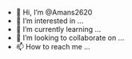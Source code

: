 - 👋 Hi, I’m @Amans2620
- 👀 I’m interested in ...
- 🌱 I’m currently learning ...
- 💞️ I’m looking to collaborate on ...
- 📫 How to reach me ...

<!---
Amans2620/Amans2620 is a ✨ special ✨ repository because its `README.md` (this file) appears on your GitHub profile.
You can click the Preview link to take a look at your changes.
